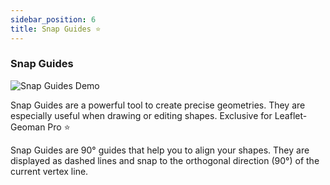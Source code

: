 ```yaml
---
sidebar_position: 6
title: Snap Guides ⭐
---
```


### Snap Guides

![Snap Guides Demo](https://geoman-static.onrender.com/assets/snap-guides-fast.gif)

Snap Guides are a powerful tool to create precise geometries. They are especially useful when drawing or editing shapes. Exclusive for Leaflet-Geoman Pro ⭐

Snap Guides are 90° guides that help you to align your shapes. They are displayed as dashed lines and snap to the orthogonal direction (90°) of the current vertex line. 
